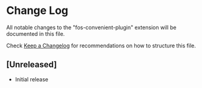 # Change Log

All notable changes to the "fos-convenient-plugin" extension will be documented in this file.

Check [Keep a Changelog](http://keepachangelog.com/) for recommendations on how to structure this file.

## [Unreleased]

- Initial release